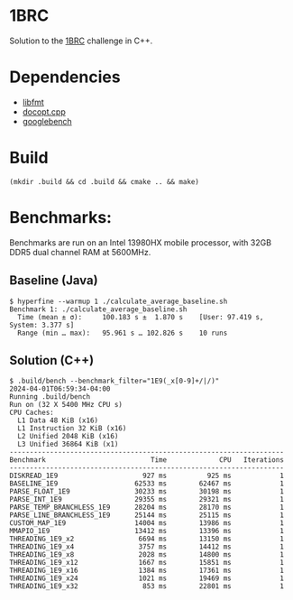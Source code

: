 # 1BRC

Solution to the [1BRC](https://github.com/gunnarmorling/1brc) challenge in C++.

# Dependencies

- [libfmt](https://fmt.dev)
- [docopt.cpp](https://github.com/docopt/docopt.cpp)
- [googlebench](https://github.com/google/benchmark)

# Build

`(mkdir .build && cd .build && cmake .. && make)`

# Benchmarks:

Benchmarks are run on an Intel 13980HX mobile processor, with 32GB DDR5 dual channel RAM at 5600MHz.

## Baseline (Java)

```
$ hyperfine --warmup 1 ./calculate_average_baseline.sh
Benchmark 1: ./calculate_average_baseline.sh
  Time (mean ± σ):     100.183 s ±  1.870 s    [User: 97.419 s, System: 3.377 s]
  Range (min … max):   95.961 s … 102.826 s    10 runs
```

## Solution (C++)

```
$ .build/bench --benchmark_filter="1E9(_x[0-9]+/|/)"
2024-04-01T06:59:34-04:00
Running .build/bench
Run on (32 X 5400 MHz CPU s)
CPU Caches:
  L1 Data 48 KiB (x16)
  L1 Instruction 32 KiB (x16)
  L2 Unified 2048 KiB (x16)
  L3 Unified 36864 KiB (x1)
--------------------------------------------------------------------
Benchmark                          Time             CPU   Iterations
--------------------------------------------------------------------
DISKREAD_1E9                     927 ms          925 ms            1
BASELINE_1E9                   62533 ms        62467 ms            1
PARSE_FLOAT_1E9                30233 ms        30198 ms            1
PARSE_INT_1E9                  29355 ms        29321 ms            1
PARSE_TEMP_BRANCHLESS_1E9      28204 ms        28170 ms            1
PARSE_LINE_BRANCHLESS_1E9      25144 ms        25115 ms            1
CUSTOM_MAP_1E9                 14004 ms        13986 ms            1
MMAPIO_1E9                     13412 ms        13396 ms            1
THREADING_1E9_x2                6694 ms        13150 ms            1
THREADING_1E9_x4                3757 ms        14412 ms            1
THREADING_1E9_x8                2028 ms        14800 ms            1
THREADING_1E9_x12               1667 ms        15851 ms            1
THREADING_1E9_x16               1384 ms        17361 ms            1
THREADING_1E9_x24               1021 ms        19469 ms            1
THREADING_1E9_x32                853 ms        22801 ms            1
```
